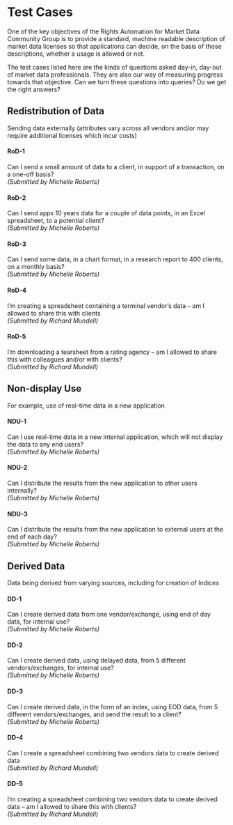 # Test Cases
One of the key objectives of the Rights Automation for Market Data Community Group is to provide a standard, machine readable description of market data licenses so that applications can decide, on the basis of those descriptions, whether a usage is allowed or not.

The test cases listed here are the kinds of questions asked day-in, day-out of market data professionals. They are also our way of measuring progress towards that objective. Can we turn these questions into queries? Do we get the right answers?

## Redistribution of Data
Sending data externally (attributes vary across all vendors and/or may require additional licenses which incur costs)

#### RoD-1
Can I send a small amount of data to a client, in support of a transaction, on a one-off basis?<br>
*(Submitted by Michelle Roberts)*

#### RoD-2
Can I send appx 10 years data for a couple of data points, in an Excel spreadsheet, to a potential client?<br>
*(Submitted by Michelle Roberts)*

#### RoD-3
Can I send some data, in a chart format, in a research report to 400 clients, on a monthly basis?<br>
*(Submitted by Michelle Roberts)*

#### RoD-4
I’m creating a spreadsheet containing a terminal vendor’s data – am I allowed to share this with clients<br>
*(Submitted by Richard Mundell)*

#### RoD-5
I’m downloading a tearsheet from a rating agency – am I allowed to share this with colleagues and/or with clients?<br>
*(Submitted by Richard Mundell)*

## Non-display Use
For example, use of real-time data in a new application

#### NDU-1
Can I use real-time data in a new internal application, which will not display the data to any end users?<br>
*(Submitted by Michelle Roberts)*

#### NDU-2
Can I distribute the results from the new application to other users internally?
<br>*(Submitted by Michelle Roberts)*

#### NDU-3
Can I distribute the results from the new application to external users at the end of each day?<br>
*(Submitted by Michelle Roberts)*

## Derived Data
Data being derived from varying sources, including for creation of Indices

#### DD-1
Can I create derived data from one vendor/exchange, using end of day data, for internal use?
<br>*(Submitted by Michelle Roberts)*

#### DD-2
Can I create derived data, using delayed data, from 5 different vendors/exchanges, for internal use?<br>
*(Submitted by Michelle Roberts)*

#### DD-3
Can I create derived data, in the form of an index, using EOD data, from 5 different vendors/exchanges, and send the result to a client?<br>
*(Submitted by Michelle Roberts)*

#### DD-4
Can I create a spreadsheet combining two vendors data to create derived data<br>
*(Submitted by Richard Mundell)*

#### DD-5
I’m creating a spreadsheet combining two vendors data to create derived data – am I allowed to share this with clients?<br>
*(Submitted by Richard Mundell)*
